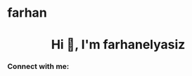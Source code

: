 # farhan<h1 align="center">Hi 👋, I'm farhanelyasiz</h1>

<h3 align="left">Connect with me:</h3>
<p align="left">
</p>
